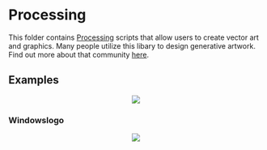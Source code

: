 # Processing

This folder contains [Processing](https://processing.org/) scripts that allow users to create vector art and graphics. Many people utilize this libary to design generative artwork. Find out more about that community [here](https://www.reddit.com/r/generative).

## Examples

<p align="center"><img src="https://github.com/erdavids/Hacktoberfest-2k19/blob/processing/processing/python-processing/Single_Planet/Examples/414.png"></p>

### Windowslogo

<p align="center"><img src="https://github.com/federikovi/Hacktoberfest-2k19/blob/master/processing/WindowsLogo/windowslogo.JPG"></p>
